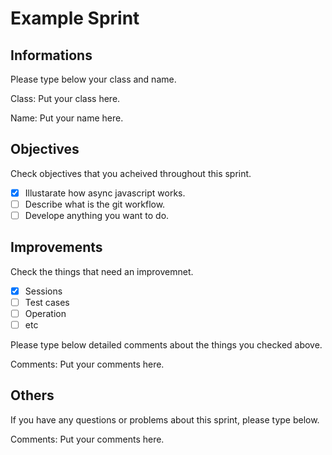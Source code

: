 # Example Sprint
## Informations
Please type below your class and name.

Class: Put your class here.

Name: Put your name here.
## Objectives
Check objectives that you acheived throughout this sprint.
- [x] Illustarate how async javascript works.
- [ ] Describe what is the git workflow.
- [ ] Develope anything you want to do.
## Improvements
Check the things that need an improvemnet.
- [x] Sessions
- [ ] Test cases
- [ ] Operation
- [ ] etc

Please type below detailed comments about the things you checked above.

Comments: Put your comments here.
## Others
If you have any questions or problems about this sprint, please type below.

Comments: Put your comments here.
